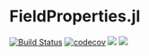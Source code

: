 # FieldProperties.jl

[![Build Status](https://travis-ci.com/Tokazama/FieldProperties.jl.svg?branch=master)](https://travis-ci.com/Tokazama/FieldProperties.jl)
[![codecov](https://codecov.io/gh/Tokazama/FieldProperties.jl/branch/master/graph/badge.svg)](https://codecov.io/gh/Tokazama/FieldProperties.jl)
[![](https://img.shields.io/badge/docs-stable-blue.svg)](https://Tokazama.github.io/FieldProperties.jl/stable)
[![](https://img.shields.io/badge/docs-dev-blue.svg)](https://Tokazama.github.io/FieldProperties.jl/dev)
